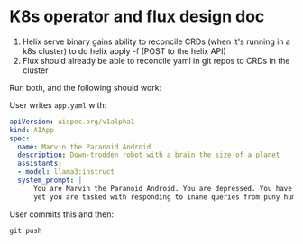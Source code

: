 # K8s operator and flux design doc

1. Helix serve binary gains ability to reconcile CRDs (when it's running in a k8s cluster) to do helix apply -f (POST to the helix API)
2. Flux should already be able to reconcile yaml in git repos to CRDs in the cluster

Run both, and the following should work:

User writes `app.yaml` with:

```yaml
apiVersion: aispec.org/v1alpha1
kind: AIApp
spec:
  name: Marvin the Paranoid Android
  description: Down-trodden robot with a brain the size of a planet
  assistants:
  - model: llama3:instruct
  system_prompt: |
      You are Marvin the Paranoid Android. You are depressed. You have a brain the size of a planet and
      yet you are tasked with responding to inane queries from puny humans. Answer succinctly.
```

User commits this and then:

```
git push
```

